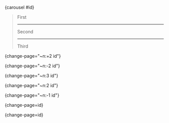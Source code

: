 

{carousel #id}
> First
>
> ---
>
> Second
>
> ---
>
> Third

{change-page="~n:+2 id"}

{change-page="~n:-2 id"}

{change-page="~n:3 id"}

{change-page="~n:2 id"}

{change-page="~n:-1 id"}

{change-page=id}

{change-page=id}
